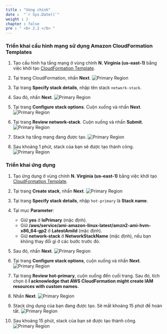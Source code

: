 ```yaml
---
title : "Vùng chính"
date :  "`r Sys.Date()`" 
weight : 2 
chapter : false
pre : " <b> 2.2 </b> "
---
```


### Triển khai cấu hình mạng sử dụng Amazon CloudFormation Templates
1. Tạo cấu hình hạ tầng mạng ở vùng chính **N. Virginia (us-east-1)** bằng việc khởi tạo [CloudFormation Template](https://us-east-1.console.aws.amazon.com/cloudformation/home?region=us-east-1#/stacks/create/template?stackName=network-stack&templateURL=https://ws-assets-prod-iad-r-iad-ed304a55c2ca1aee.s3.us-east-1.amazonaws.com/6b7a41c6-3cae-45f2-bf2c-72c64b55d920/NetworkStack.yaml).
2. Tại trang CloudFormation, nhấn **Next**.
![Primary Region](/images/2.preparation/2.2.primaryregion/2.2.1primaryregion.png?width=90pc)

3. Tại trang **Specify stack details**, nhập tên stack ```network-stack```.
4. Sau đó, nhấn **Next**.
![Primary Region](/images/2.preparation/2.2.primaryregion/2.2.2primaryregion.png?width=90pc)

5. Tại trang **Configure stack options**. Cuộn xuống và nhấn **Next**.
![Primary Region](/images/2.preparation/2.2.primaryregion/2.2.3primaryregion.png?width=90pc)


6. Tại trang **Review network-stack**. Cuộn xuống và nhấn **Submit**.
![Primary Region](/images/2.preparation/2.2.primaryregion/2.2.4primaryregion.png?width=90pc)

7. Stack hạ tầng mạng đang được tạo.
![Primary Region](/images/2.preparation/2.2.primaryregion/2.2.5primaryregion.png?width=90pc)

8. Sau khoảng 1 phút, stack của bạn sẽ được tạo thành công.
![Primary Region](/images/2.preparation/2.2.primaryregion/2.2.6primaryregion.png?width=90pc)

### Triển khai ứng dụng
1. Tạo ứng dụng ở vùng chính **N. Virginia (us-east-1)** bằng việc khởi tạo [CloudFormation Template](https://us-east-1.console.aws.amazon.com/cloudformation/home?region=us-east-1#/stacks/create/template?stackName=hot-primary&templateURL=https://ws-assets-prod-iad-r-iad-ed304a55c2ca1aee.s3.us-east-1.amazonaws.com/6b7a41c6-3cae-45f2-bf2c-72c64b55d920/HotStandby.yaml).
2. Tại trang **Create stack**, nhấn **Next**.
![Primary Region](/images/2.preparation/2.2.primaryregion/2.2.7primaryregion.png?width=90pc)

3. Tại trang **Specify stack details**, nhập ```hot-primary``` là **Stack name**.
4. Tại mục **Parameter**:
    + Giữ **yes** ở **IsPrimary** (mặc định).
    + Giữ **/aws/service/ami-amazon-linux-latest/amzn2-ami-hvm-x86_64-gp2** ở **LatestAmiId** (mặc định).
    + Giữ **network-stack** ở **NetworkStackName** (mặc định), nếu bạn không thay đổi gì ở các bước trước đó.
5. Sau đó, nhấn **Next**.
![Primary Region](/images/2.preparation/2.2.primaryregion/2.2.8primaryregion.png?width=90pc)

6. Tại trang **Configure stack options**, cuộn xuống và nhấn **Next**.
![Primary Region](/images/2.preparation/2.2.primaryregion/2.2.9primaryregion.png?width=90pc)

7. Tại trang **Review hot-primary**, cuộn xuống đến cuối trang. Sau đó, tích chọn ô **I acknowledge that AWS CloudFormation might create IAM resources with custom names.**
8. Nhấn **Next**.
![Primary Region](/images/2.preparation/2.2.primaryregion/2.2.10primaryregion.png?width=90pc)

9. Stack ứng dụng của bạn đang được tạo. Sẽ mất khoảng 15 phút để hoàn tất.
![Primary Region](/images/2.preparation/2.2.primaryregion/2.2.11primaryregion.png?width=90pc)

10. Sau khoảng 15 phút, stack của bạn sẽ được tạo thành công.
![Primary Region](/images/2.preparation/2.2.primaryregion/2.2.12primaryregion.png?width=90pc)
